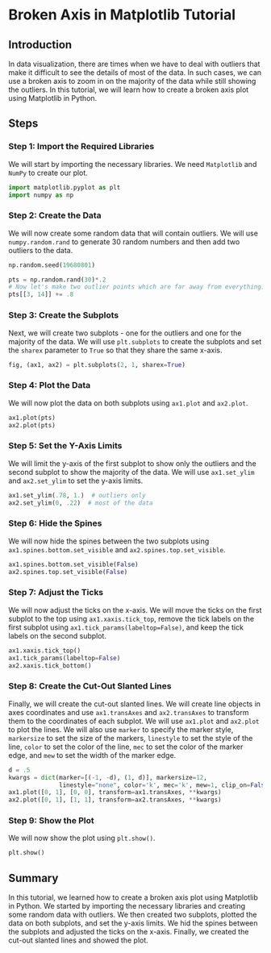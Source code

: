 # Broken Axis in Matplotlib Tutorial

## Introduction

In data visualization, there are times when we have to deal with outliers that make it difficult to see the details of most of the data. In such cases, we can use a broken axis to zoom in on the majority of the data while still showing the outliers. In this tutorial, we will learn how to create a broken axis plot using Matplotlib in Python.

## Steps

### Step 1: Import the Required Libraries

We will start by importing the necessary libraries. We need `Matplotlib` and `NumPy` to create our plot.

```python
import matplotlib.pyplot as plt
import numpy as np
```

### Step 2: Create the Data

We will now create some random data that will contain outliers. We will use `numpy.random.rand` to generate 30 random numbers and then add two outliers to the data.

```python
np.random.seed(19680801)

pts = np.random.rand(30)*.2
# Now let's make two outlier points which are far away from everything.
pts[[3, 14]] += .8
```

### Step 3: Create the Subplots

Next, we will create two subplots - one for the outliers and one for the majority of the data. We will use `plt.subplots` to create the subplots and set the `sharex` parameter to `True` so that they share the same x-axis.

```python
fig, (ax1, ax2) = plt.subplots(2, 1, sharex=True)
```

### Step 4: Plot the Data

We will now plot the data on both subplots using `ax1.plot` and `ax2.plot`.

```python
ax1.plot(pts)
ax2.plot(pts)
```

### Step 5: Set the Y-Axis Limits

We will limit the y-axis of the first subplot to show only the outliers and the second subplot to show the majority of the data. We will use `ax1.set_ylim` and `ax2.set_ylim` to set the y-axis limits.

```python
ax1.set_ylim(.78, 1.)  # outliers only
ax2.set_ylim(0, .22)  # most of the data
```

### Step 6: Hide the Spines

We will now hide the spines between the two subplots using `ax1.spines.bottom.set_visible` and `ax2.spines.top.set_visible`.

```python
ax1.spines.bottom.set_visible(False)
ax2.spines.top.set_visible(False)
```

### Step 7: Adjust the Ticks

We will now adjust the ticks on the x-axis. We will move the ticks on the first subplot to the top using `ax1.xaxis.tick_top`, remove the tick labels on the first subplot using `ax1.tick_params(labeltop=False)`, and keep the tick labels on the second subplot.

```python
ax1.xaxis.tick_top()
ax1.tick_params(labeltop=False)
ax2.xaxis.tick_bottom()
```

### Step 8: Create the Cut-Out Slanted Lines

Finally, we will create the cut-out slanted lines. We will create line objects in axes coordinates and use `ax1.transAxes` and `ax2.transAxes` to transform them to the coordinates of each subplot. We will use `ax1.plot` and `ax2.plot` to plot the lines. We will also use `marker` to specify the marker style, `markersize` to set the size of the markers, `linestyle` to set the style of the line, `color` to set the color of the line, `mec` to set the color of the marker edge, and `mew` to set the width of the marker edge.

```python
d = .5
kwargs = dict(marker=[(-1, -d), (1, d)], markersize=12,
              linestyle="none", color='k', mec='k', mew=1, clip_on=False)
ax1.plot([0, 1], [0, 0], transform=ax1.transAxes, **kwargs)
ax2.plot([0, 1], [1, 1], transform=ax2.transAxes, **kwargs)
```

### Step 9: Show the Plot

We will now show the plot using `plt.show()`.

```python
plt.show()
```

## Summary

In this tutorial, we learned how to create a broken axis plot using Matplotlib in Python. We started by importing the necessary libraries and creating some random data with outliers. We then created two subplots, plotted the data on both subplots, and set the y-axis limits. We hid the spines between the subplots and adjusted the ticks on the x-axis. Finally, we created the cut-out slanted lines and showed the plot.
